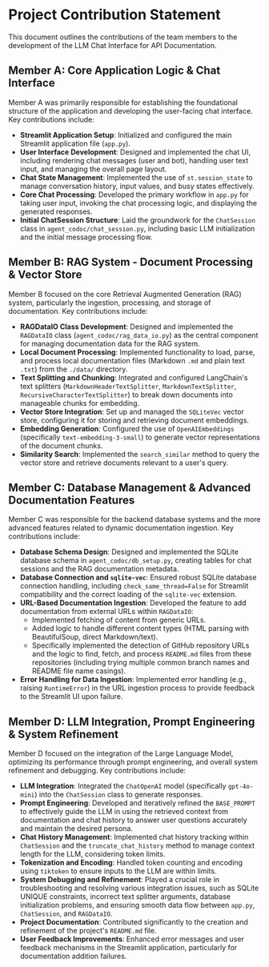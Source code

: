# Project Contribution Statement

This document outlines the contributions of the team members to the development of the LLM Chat Interface for API Documentation.

## Member A: Core Application Logic & Chat Interface

Member A was primarily responsible for establishing the foundational structure of the application and developing the user-facing chat interface. Key contributions include:

-   **Streamlit Application Setup**: Initialized and configured the main Streamlit application file (`app.py`).
-   **User Interface Development**: Designed and implemented the chat UI, including rendering chat messages (user and bot), handling user text input, and managing the overall page layout.
-   **Chat State Management**: Implemented the use of `st.session_state` to manage conversation history, input values, and busy states effectively.
-   **Core Chat Processing**: Developed the primary workflow in `app.py` for taking user input, invoking the chat processing logic, and displaying the generated responses.
-   **Initial ChatSession Structure**: Laid the groundwork for the `ChatSession` class in `agent_codoc/chat_session.py`, including basic LLM initialization and the initial message processing flow.

## Member B: RAG System - Document Processing & Vector Store

Member B focused on the core Retrieval Augmented Generation (RAG) system, particularly the ingestion, processing, and storage of documentation. Key contributions include:

-   **RAGDataIO Class Development**: Designed and implemented the `RAGDataIO` class (`agent_codoc/rag_data_io.py`) as the central component for managing documentation data for the RAG system.
-   **Local Document Processing**: Implemented functionality to load, parse, and process local documentation files (Markdown `.md` and plain text `.txt`) from the `./data/` directory.
-   **Text Splitting and Chunking**: Integrated and configured LangChain's text splitters (`MarkdownHeaderTextSplitter`, `MarkdownTextSplitter`, `RecursiveCharacterTextSplitter`) to break down documents into manageable chunks for embedding.
-   **Vector Store Integration**: Set up and managed the `SQLiteVec` vector store, configuring it for storing and retrieving document embeddings.
-   **Embedding Generation**: Configured the use of `OpenAIEmbeddings` (specifically `text-embedding-3-small`) to generate vector representations of the document chunks.
-   **Similarity Search**: Implemented the `search_similar` method to query the vector store and retrieve documents relevant to a user's query.

## Member C: Database Management & Advanced Documentation Features

Member C was responsible for the backend database systems and the more advanced features related to dynamic documentation ingestion. Key contributions include:

-   **Database Schema Design**: Designed and implemented the SQLite database schema in `agent_codoc/db_setup.py`, creating tables for chat sessions and the RAG documentation metadata.
-   **Database Connection and `sqlite-vec`**: Ensured robust SQLite database connection handling, including `check_same_thread=False` for Streamlit compatibility and the correct loading of the `sqlite-vec` extension.
-   **URL-Based Documentation Ingestion**: Developed the feature to add documentation from external URLs within `RAGDataIO`:
    -   Implemented fetching of content from generic URLs.
    -   Added logic to handle different content types (HTML parsing with BeautifulSoup, direct Markdown/text).
    -   Specifically implemented the detection of GitHub repository URLs and the logic to find, fetch, and process `README.md` files from these repositories (including trying multiple common branch names and README file name casings).
-   **Error Handling for Data Ingestion**: Implemented error handling (e.g., raising `RuntimeError`) in the URL ingestion process to provide feedback to the Streamlit UI upon failure.

## Member D: LLM Integration, Prompt Engineering & System Refinement

Member D focused on the integration of the Large Language Model, optimizing its performance through prompt engineering, and overall system refinement and debugging. Key contributions include:

-   **LLM Integration**: Integrated the `ChatOpenAI` model (specifically `gpt-4o-mini`) into the `ChatSession` class to generate responses.
-   **Prompt Engineering**: Developed and iteratively refined the `BASE_PROMPT` to effectively guide the LLM in using the retrieved context from documentation and chat history to answer user questions accurately and maintain the desired persona.
-   **Chat History Management**: Implemented chat history tracking within `ChatSession` and the `truncate_chat_history` method to manage context length for the LLM, considering token limits.
-   **Tokenization and Encoding**: Handled token counting and encoding using `tiktoken` to ensure inputs to the LLM are within limits.
-   **System Debugging and Refinement**: Played a crucial role in troubleshooting and resolving various integration issues, such as SQLite UNIQUE constraints, incorrect text splitter arguments, database initialization problems, and ensuring smooth data flow between `app.py`, `ChatSession`, and `RAGDataIO`.
-   **Project Documentation**: Contributed significantly to the creation and refinement of the project's `README.md` file.
-   **User Feedback Improvements**: Enhanced error messages and user feedback mechanisms in the Streamlit application, particularly for documentation addition failures.
